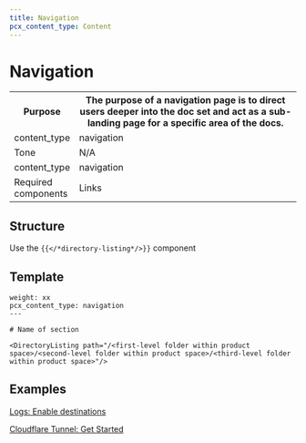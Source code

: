```yaml
---
title: Navigation
pcx_content_type: Content
---
```


# Navigation

<table>
  <tr>
    <th style="width:20%">Purpose</th>
    <th>The purpose of a navigation page is to direct users deeper into the doc set and act as a sub-landing page for a specific area of the docs.</th>
  </tr>
  <tr>
    <td>content_type</td>
    <td>navigation</td>
  </tr>
  <tr>
    <td>Tone</td>
    <td>N/A</td>
  </tr>
  <tr>
    <td>content_type</td>
    <td>navigation</td>
  </tr>
  <tr>
    <td>Required components</td>
    <td>Links</td>
  </tr>
</table>

## Structure

Use the ```{{</*directory-listing*/>}}``` component

## Template

```---
weight: xx
pcx_content_type: navigation
---
 
# Name of section
 
<DirectoryListing path="/<first-level folder within product space>/<second-level folder within product space>/<third-level folder within product space>"/>
```

## Examples

[Logs: Enable destinations](/logs/get-started/enable-destinations/)

[Cloudflare Tunnel: Get Started](/cloudflare-one/connections/connect-apps/install-and-setup/)
